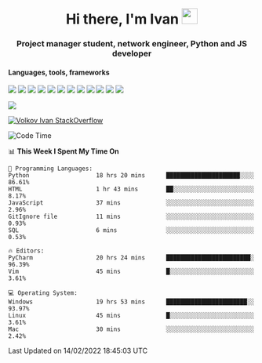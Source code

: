 <h1 align="center">Hi there, I'm Ivan <img src="https://github.com/blackcater/blackcater/blob/main/images/Hi.gif" height="32"></h1>
<h3 align="center">Project manager student, network engineer, Python and JS developer</h3>

<h4>Languages, tools, frameworks</h5>
<p float="left">
<img src="https://img.shields.io/badge/python-3670A0?style=for-the-badge&logo=python&logoColor=ffdd54">
<img src="https://img.shields.io/badge/django-%23092E20.svg?style=for-the-badge&logo=django&logoColor=white">
<img src="https://img.shields.io/badge/postgres-%23316192.svg?style=for-the-badge&logo=postgresql&logoColor=white">
<img src="https://img.shields.io/badge/pycharm-143?style=for-the-badge&logo=pycharm&logoColor=black&color=black&labelColor=green">
<img src="https://img.shields.io/badge/VIM-%2311AB00.svg?style=for-the-badge&logo=vim&logoColor=white">
<img src="https://img.shields.io/badge/Debian-D70A53?style=for-the-badge&logo=debian&logoColor=white">
<img src="https://img.shields.io/badge/Fedora-294172?style=for-the-badge&logo=fedora&logoColor=white">
<img src="https://img.shields.io/badge/mac%20os-000000?style=for-the-badge&logo=macos&logoColor=F0F0F0">
<img src="https://img.shields.io/badge/jira-%230A0FFF.svg?style=for-the-badge&logo=jira&logoColor=white">
<img src="https://img.shields.io/badge/Notion-%23000000.svg?style=for-the-badge&logo=notion&logoColor=white">
<img src="https://img.shields.io/badge/nginx-%23009639.svg?style=for-the-badge&logo=nginx&logoColor=white">
<img src="ttps://img.shields.io/badge/git-%23F05033.svg?style=for-the-badge&logo=git&logoColor=white">
 </p>
 <img src="https://www.codewars.com/users/1interceptor3/badges/large">
 
 [![Volkov Ivan StackOverflow](https://github-readme-stackoverflow.vercel.app/?userID=18140559&layout=compact&theme=dark)](https://stackoverflow.com/users/18140559/volkov-ivan)

<!--START_SECTION:waka-->
![Code Time](http://img.shields.io/badge/Code%20Time-34%20hrs%2042%20mins-blue)

📊 **This Week I Spent My Time On** 

```text
💬 Programming Languages: 
Python                   18 hrs 20 mins      █████████████████████░░░░   86.61% 
HTML                     1 hr 43 mins        ██░░░░░░░░░░░░░░░░░░░░░░░   8.17% 
JavaScript               37 mins             ░░░░░░░░░░░░░░░░░░░░░░░░░   2.96% 
GitIgnore file           11 mins             ░░░░░░░░░░░░░░░░░░░░░░░░░   0.93% 
SQL                      6 mins              ░░░░░░░░░░░░░░░░░░░░░░░░░   0.53%

🔥 Editors: 
PyCharm                  20 hrs 24 mins      ████████████████████████░   96.39% 
Vim                      45 mins             █░░░░░░░░░░░░░░░░░░░░░░░░   3.61%

💻 Operating System: 
Windows                  19 hrs 53 mins      ███████████████████████░░   93.97% 
Linux                    45 mins             █░░░░░░░░░░░░░░░░░░░░░░░░   3.61% 
Mac                      30 mins             ░░░░░░░░░░░░░░░░░░░░░░░░░   2.42%

```


 Last Updated on 14/02/2022 18:45:03 UTC
<!--END_SECTION:waka-->

